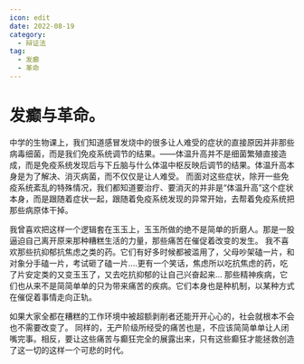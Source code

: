 ```yaml
---
icon: edit
date: 2022-08-19
category:
  - 辩证法
tag:
  - 发癫
  - 革命
---
```


# 发癫与革命。

中学的生物课上，我们知道感冒发烧中的很多让人难受的症状的直接原因并非那些病毒细菌，而是我们免疫系统调节的结果。——体温升高并不是细菌繁殖直接造成，而是免疫系统发现后与下丘脑与什么体温中枢反映后调节的结果。体温升高本身是为了解决、消灭病菌，而不仅仅是让人难受。 而面对这些症状，除开一些免疫系统紊乱的特殊情况，我们都知道要治疗、要消灭的并非是“体温升高”这个症状本身，而是跟随着症状一起，跟随着免疫系统发现的异常开始，去帮着免疫系统把那些病原体干掉。

我曾喜欢把这样一个逻辑套在玉玉上，玉玉所做的绝不是简单的折磨人。那是一股逼迫自己离开原来那种糟糕生活的力量，那些痛苦在催促着改变的发生。 我不喜欢那些抗抑郁抗焦虑之类的药。它们有好多时候都被滥用了，父母吵架磕一片，和对象分手磕一片，考试砸了磕一片....更有一个笑话，焦虑所以吃抗焦虑的药，吃了片安定类的又变玉玉了，又去吃抗抑郁的让自己兴奋起来... 那些精神疾病，它们也从来不是简简单单的只为带来痛苦的疾病。它们本身也是种机制，以某种方式在催促着事情走向正轨。

如果大家全都在糟糕的工作环境中被超额剥削者还能开开心心的，社会就根本不会也不需要改变了。 同样的，无产阶级所经受的痛苦也是，不应该简简单单让人闭嘴完事。相反，要让这些痛苦与癫狂完全的展露出来，只有这些癫狂才能拯救创造了这一切的这样一个可悲的时代。
